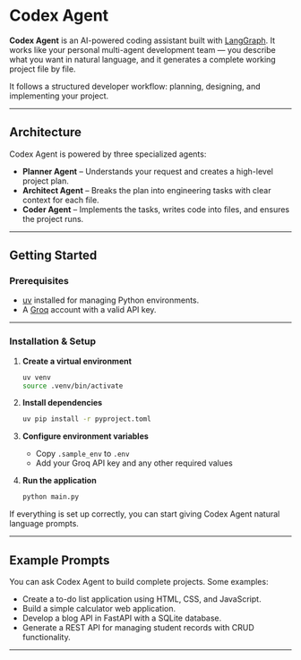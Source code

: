 # Codex Agent

**Codex Agent** is an AI-powered coding assistant built with [LangGraph](https://github.com/langchain-ai/langgraph).
It works like your personal multi-agent development team — you describe what you want in natural language, and it generates a complete working project file by file.

It follows a structured developer workflow: planning, designing, and implementing your project.

---

## Architecture

Codex Agent is powered by three specialized agents:

* **Planner Agent** – Understands your request and creates a high-level project plan.
* **Architect Agent** – Breaks the plan into engineering tasks with clear context for each file.
* **Coder Agent** – Implements the tasks, writes code into files, and ensures the project runs.

---

## Getting Started

### Prerequisites

* [uv](https://docs.astral.sh/uv/getting-started/installation/) installed for managing Python environments.
* A [Groq](https://console.groq.com/keys) account with a valid API key.

---

### Installation & Setup

1. **Create a virtual environment**

   ```bash
   uv venv
   source .venv/bin/activate
   ```

2. **Install dependencies**

   ```bash
   uv pip install -r pyproject.toml
   ```

3. **Configure environment variables**

   * Copy `.sample_env` to `.env`
   * Add your Groq API key and any other required values

4. **Run the application**

   ```bash
   python main.py
   ```

If everything is set up correctly, you can start giving Codex Agent natural language prompts.

---

## Example Prompts

You can ask Codex Agent to build complete projects. Some examples:

* Create a to-do list application using HTML, CSS, and JavaScript.
* Build a simple calculator web application.
* Develop a blog API in FastAPI with a SQLite database.
* Generate a REST API for managing student records with CRUD functionality.

---

